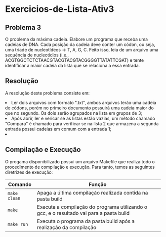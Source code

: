 # Exercicios-de-Lista-Ativ3

<h2>Problema 3</h2>

O problema da máxima cadeia. Elabore um programa que receba uma cadeias de DNA. Cada posição da cadeia deve conter um códon, ou seja, uma triade de nucleotídeos → T,
A, G, C. Feito isso, leia de um arquivo uma sequência de nucleotídios (i.e., ACGTGGCTCTCTAACGTACGTACGTACGGGGTTATATTCGAT) e tente identificar a maior cadeia da lista que se relaciona a essa entrada.


<h2>Resolução</h2>

A resolução deste problema consiste em:
<li>Ler dois arquivos com formato ".txt", ambos arquivos terão uma cadeia de códons, porém no primeiro documento possuirá uma cadeia maior do que no segundo. Os dois serão agrupados na lista em grupos de 3;</li>
<li>Após abrir, ler e vericar se as listas estão vazias, um método chamado "Compara" é chamado para verificar se na lista 2 que armazena a segunda entrada possui cadeias em comum com a entrada 1;</li>
<li></li>

<h2>Compilação e Execução</h2>

O progama disponibilizado possui um arquivo Makefile que realiza todo o procedimento de compilação e execução. Para tanto, temos as seguintes diretrizes de execução:


| Comando                |  Função                                                                                           |                     
| -----------------------| ------------------------------------------------------------------------------------------------- |
|  `make clean`          | Apaga a última compilação realizada contida na pasta build                                        |
|  `make`                | Executa a compilação do programa utilizando o gcc, e o resultado vai para a pasta build           |
|  `make run`            | Executa o programa da pasta build após a realização da compilação                                 |
